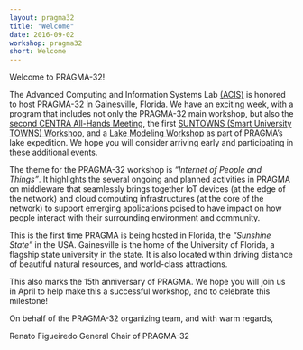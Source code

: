 ```yaml
---
layout: pragma32
title: "Welcome"
date: 2016-09-02
workshop: pragma32
short: Welcome
---
```


Welcome to PRAGMA-32!

The Advanced Computing and Information Systems Lab <a href="https://www.acis.ufl.edu/" target="_blank">(ACIS)</a> is honored to host PRAGMA-32 in Gainesville, Florida. We have an exciting week, with a program that includes not only the PRAGMA-32 main workshop, but also the <a href="http://www.globalcentra.org/centra2" target="_blank">second CENTRA All-Hands Meeting</a>, the first <a href="http://www.globalcentra.org/suntowns2017/" target="_blank">SUNTOWNS (Smart University TOWNS) Workshop</a>, and a <a href="http://www.pragma-grid.net/pragma32-lake-workshop/" target="_blank">Lake Modeling Workshop</a> as part of PRAGMA’s lake expedition. We hope you will consider arriving early and participating in these additional events.

The theme for the PRAGMA-32 workshop is <i>“Internet of People and Things”</i>. It highlights the several ongoing and planned activities in PRAGMA on middleware that seamlessly brings together IoT devices (at the edge of the network) and cloud computing infrastructures (at the core of the network) to support emerging applications poised to have impact on how people interact with their surrounding environment and community.

This is the first time PRAGMA is being hosted in Florida, the <i>“Sunshine State”</i> in the USA. Gainesville is the home of the University of Florida, a flagship state university in the state. It is also located within driving distance of beautiful natural resources, and world-class attractions. 

This also marks the 15th anniversary of PRAGMA. We hope you will join us in April to help make this a successful workshop, and to celebrate this milestone!<br />


On behalf of the PRAGMA-32 organizing team, and with warm regards,

Renato Figueiredo
General Chair of PRAGMA-32

